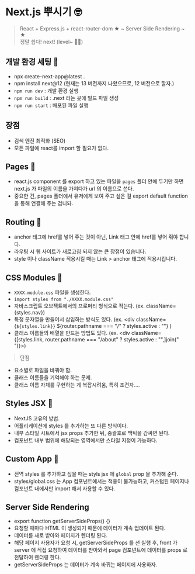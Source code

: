 # Next.js 뿌시기 🤓
> React + Express.js + react-router-dom ★ ~ Server Side Rendering ~ ★ <br/>
정말 쉽다! next! (level~ 👯‍♀️)
## 개발 환경 세팅 📝
-  npx create-next-app@latest .
- npm install next@12 (현재는 13 버전까지 나왔으므로, 12 버전으로 깔자.)
- `npm run dev` : 개발 환경 실행
- `npm run build` : .next 라는 곳에 빌드 파일 생성
- `npm run start` : 배포된 파일 실행
## 장점
- 검색 엔진 최적화 (SEO)
- 모든 파일에 react를 import 할 필요가 없다.
## Pages 📝
- react.js component 를 export 하고 있는 파일을 `pages` 폴더 안에 두기만 하면 next.js 가 파일의 이름을 가져다가 url 의 이름으로 쓴다.
- 중요한 건, pages 폴더에서 유저에게 보여 주고 싶은 걸 export default function 을 통해 연결해 주는 겁니돠.
## Routing 📝
- anchor 태그에 href를 넣어 주는 것이 아닌, Link 태그 안에 href를 넣어 줘야 합니다.
- 라우팅 시 웹 사이트가 새로고침 되지 않는 큰 장점이 있습니다.
- style 이나 className 적용시킬 때는 Link > anchor 태그에 적용시킵니다.
## CSS Modules 📝
- `XXXX.module.css` 파일을 생성한다.
- `import styles from "./XXXX.module.css"`
- 자바스크립트 오브젝트에서의 프로퍼티 형식으로 적는다. (ex. className={styles.nav})
- 특정 문자열을 만들어서 삽입하는 방식도 있다. (ex. <div className={`${styles.link}`} ${router.pathname === "/" ? styles.active : ""} )
- 클래스 이름들의 배열을 만드는 방법도 있다. (ex. <div className={[styles.link, router.pathname === "/about" ? styles.active : "",]join(" ")}>)
> 단점
- 요소별로 파일을 바꿔야 함.
- 클래스 이름들을 기억해야 하는 문제.
- 클래스 이름 자체를 구현하는 게 복잡시려움, 특히 조건자....
## Styles JSX 📝
- NextJS 고유의 방법.
- 어플리케이션에 styles 를 추가하는 또 다른 방식이다.
- 내부 스타일 시트에서 jsx props 추가한 뒤, 중괄호로 백틱을 감싸면 된다.
- 컴포넌트 내부 범위에 해당되는 영역에서만 스타일 지정이 가능하다.
## Custom App 📝
- 전역 styles 를 추가하고 싶을 때는 styls jsx 에 `global` prop 을 추가해 준다.
- styles/global.css 는 App 컴포넌트에서는 적용이 불가능하고, 커스텀된 페이지나 컴포넌트 내에서만 import 해서 사용할 수 있다.
## Server Side Rendering
- export function getServerSideProps() {}
- 요청할 때마다 HTML 이 생성되기 때문에 데이터가 계속 업데이트 된다.
- 데이터를 새로 받아와 페이지가 렌더링 된다.
- 해당 페이지 사용자가 요청 시, getServerSideProps 를 선 실행 후, front 가 server 에 직접 요청하여 데이터를 받아와서 page 컴포넌트에 데이터를 props 로 전달하여 렌더링 한다.
- getServerSideProps 는 데이터가 계속 바뀌는 페이지에 사용하자.
